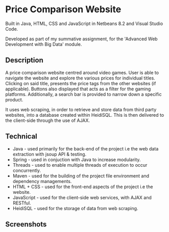 # Price Comparison Website
Built in Java, HTML, CSS and JavaScript in Netbeans 8.2 and Visual Studio Code.

Developed as part of my summative assignment, for the 'Advanced Web Development with Big Data' module.

## Description
A price comparison website centred around video games. User is able to navigate the website and explore the various prices for individual titles. Clicking on said title, presents the price tags from the other websites (if applicable). Buttons also displayed that acts as a filter for the gaming platforms. Additionally, a search bar is provided to narrow down a specific product.  

It uses web scraping, in order to retrieve and store data from third party websites, into a database created within HeidiSQL. This is then delivered to the client-side through the use of AJAX.

## Technical
* Java        - used primarily for the back-end of the project i.e the web data extraction with jsoup API & testing.   
* Spring      - used in conjuction with Java to increase modularity.
* Threads     - used to enable multiple threads of execution to occur concurrently. 
* Maven       - used for the building of the project file environment and dependency managements.
* HTML + CSS  - used for the front-end aspects of the project i.e the website.
* JavaScript  - used for the client-side web services, with AJAX and RESTful.
* HeidiSQL    - used for the storage of data from web scraping.

## Screenshots

